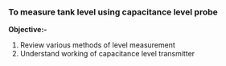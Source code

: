 ### To measure tank level using capacitance level probe

**Objective:-**
1. Review various methods of level measurement
2. Understand working of capacitance level transmitter
